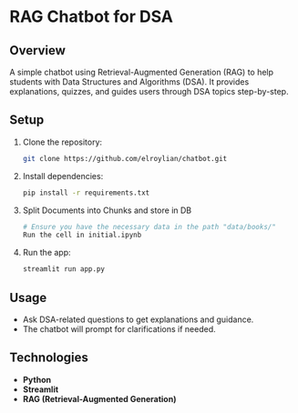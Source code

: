 # RAG Chatbot for DSA

## Overview

A simple chatbot using Retrieval-Augmented Generation (RAG) to help students with Data Structures and Algorithms (DSA). It provides explanations, quizzes, and guides users through DSA topics step-by-step.

## Setup

1. Clone the repository:
   ```bash
   git clone https://github.com/elroylian/chatbot.git
   ```
2. Install dependencies:
   ```bash
   pip install -r requirements.txt
   ```
3. Split Documents into Chunks and store in DB
   ```bash
   # Ensure you have the necessary data in the path "data/books/"
   Run the cell in initial.ipynb
   ```
4. Run the app:
   ```bash
   streamlit run app.py
   ```

## Usage

- Ask DSA-related questions to get explanations and guidance.
- The chatbot will prompt for clarifications if needed.

## Technologies

- **Python**
- **Streamlit**
- **RAG (Retrieval-Augmented Generation)**
